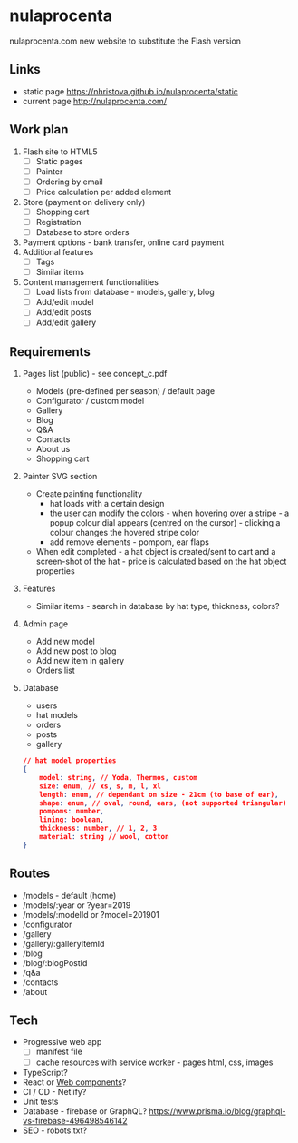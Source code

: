 # nulaprocenta
nulaprocenta.com new website to substitute the Flash version

## Links
- static page https://nhristova.github.io/nulaprocenta/static
- current page http://nulaprocenta.com/

## Work plan
1. Flash site to HTML5
    - [ ] Static pages
    - [ ] Painter
    - [ ] Ordering by email
    - [ ] Price calculation per added element
2. Store (payment on delivery only)
    - [ ] Shopping cart
    - [ ] Registration
    - [ ] Database to store orders
3. Payment options - bank transfer, online card payment
4. Additional features 
    - [ ] Tags
    - [ ] Similar items
4. Content management functionalities
    - [ ] Load lists from database - models, gallery, blog
    - [ ] Add/edit model
    - [ ] Add/edit posts
    - [ ] Add/edit gallery

## Requirements
1. Pages list (public) - see concept_c.pdf
    - Models (pre-defined per season) / default page
    - Configurator / custom model
    - Gallery
    - Blog
    - Q&A
    - Contacts
    - About us
    - Shopping cart
1. Painter SVG section
    - Create painting functionality
        - hat loads with a certain design 
        - the user can modify the colors - when hovering over a stripe - a popup colour dial appears (centred on the cursor) - clicking a colour changes the hovered stripe color
        - add remove elements - pompom, ear flaps
    - When edit completed - a hat object is created/sent to cart and a screen-shot of the hat - price is calculated based on the hat object properties
1. Features
    - Similar items - search in database by hat type, thickness, colors?
3.  Admin page 
    - Add new model
    - Add new post to blog
    - Add new item in gallery
    - Orders list
4. Database 
    - users 
    - hat models 
    - orders
    - posts
    - gallery 

    ```json
    // hat model properties
    {
        model: string, // Yoda, Thermos, custom
        size: enum, // xs, s, m, l, xl
        length: enum, // dependant on size - 21cm (to base of ear), 
        shape: enum, // oval, round, ears, (not supported triangular)
        pompoms: number,
        lining: boolean,
        thickness: number, // 1, 2, 3 
        material: string // wool, cotton
    }
    ```

## Routes
- /models - default (home)
- /models/:year or ?year=2019
- /models/:modelId or ?model=201901
- /configurator
- /gallery
- /gallery/:galleryItemId
- /blog
- /blog/:blogPostId
- /q&a
- /contacts
- /about

## Tech
- Progressive web app
    - [ ] manifest file
    - [ ] cache resources with service worker - pages html, css, images
- TypeScript?
- React or [Web components](https://developer.mozilla.org/en-US/docs/Web/Web_Components)?
- CI / CD - Netlify?
- Unit tests
- Database - firebase or GraphQL? https://www.prisma.io/blog/graphql-vs-firebase-496498546142
- SEO - robots.txt?
